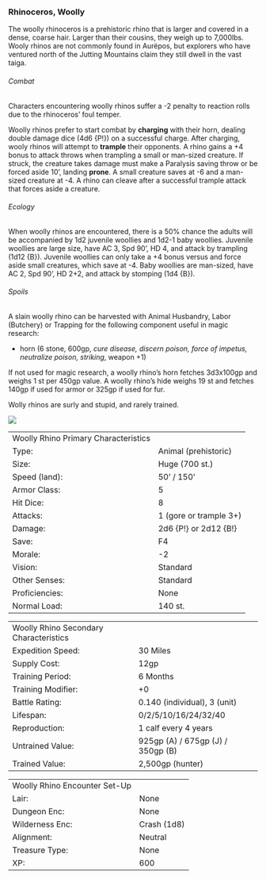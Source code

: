 ### Rhinoceros, Woolly

The woolly rhinoceros is a prehistoric rhino that is larger and covered in a dense, coarse hair. Larger than their cousins, they weigh up to 7,000lbs. Wooly rhinos are not commonly found in Aurëpos, but explorers who have ventured north of the Jutting Mountains claim they still dwell in the vast taiga.

###### Combat

Characters encountering woolly rhinos suffer a -2 penalty to reaction rolls due to the rhinoceros’ foul temper.

Woolly rhinos prefer to start combat by **charging** with their horn, dealing double damage dice (4d6 {P!}) on a successful charge. After charging, wooly rhinos will attempt to **trample** their opponents. A rhino gains a +4 bonus to attack throws when trampling a small or man-sized creature. If struck, the creature takes damage must make a Paralysis saving throw or be forced aside 10’, landing **prone**. A small creature saves at -6 and a man-sized creature at -4. A rhino can cleave after a successful trample attack that forces aside a creature.

###### Ecology

When woolly rhinos are encountered, there is a 50% chance the adults will be accompanied by 1d2 juvenile woollies and 1d2-1 baby woollies. Juvenile woollies are large size, have AC 3, Spd 90’, HD 4, and attack by trampling (1d12 {B}). Juvenile woollies can only take a +4 bonus versus and force aside small creatures, which save at -4. Baby woollies are man-sized, have AC 2, Spd 90’, HD 2+2, and attack by stomping (1d4 {B}).

###### Spoils

A slain woolly rhino can be harvested with Animal Husbandry, Labor (Butchery) or Trapping for the following component useful in magic research:

* horn (6 stone, 600gp, *cure disease, discern poison, force of impetus, neutralize poison, striking*, weapon +1)

If not used for magic research, a woolly rhino’s horn fetches 3d3x100gp and weighs 1 st per 450gp value. A woolly rhino’s hide weighs 19 st and fetches 140gp if used for armor or 325gp if used for fur.

Wolly rhinos are surly and stupid, and rarely trained.

![](data:image/png;base64...)

|  |  |
| --- | --- |
| Woolly Rhino Primary Characteristics | |
| Type: | Animal (prehistoric) |
| Size: | Huge (700 st.) |
| Speed (land): | 50’ / 150’ |
| Armor Class: | 5 |
| Hit Dice: | 8 |
| Attacks: | 1 (gore or trample 3+) |
| Damage: | 2d6 {P!} or 2d12 {B!} |
| Save: | F4 |
| Morale: | -2 |
| Vision: | Standard |
| Other Senses: | Standard |
| Proficiencies: | None |
| Normal Load: | 140 st. |

|  |  |
| --- | --- |
| Woolly Rhino Secondary Characteristics | |
| Expedition Speed: | 30 Miles |
| Supply Cost: | 12gp |
| Training Period: | 6 Months |
| Training Modifier: | +0 |
| Battle Rating: | 0.140 (individual), 3 (unit) |
| Lifespan: | 0/2/5/10/16/24/32/40 |
| Reproduction: | 1 calf every 4 years |
| Untrained Value: | 925gp (A) / 675gp (J) / 350gp (B) |
| Trained Value: | 2,500gp (hunter) |

|  |  |
| --- | --- |
| Woolly Rhino Encounter Set-Up | |
| Lair: | None |
| Dungeon Enc: | None |
| Wilderness Enc: | Crash (1d8) |
| Alignment: | Neutral |
| Treasure Type: | None |
| XP: | 600 |
